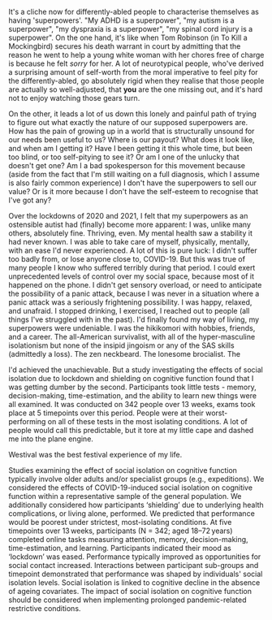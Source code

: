It's a cliche now for differently-abled people to characterise themselves as having 'superpowers'.
"My ADHD is a superpower", "my autism is a superpower", "my dyspraxia is a superpower", "my spinal cord injury is a superpower".
On the one hand, it's like when Tom Robinson (in To Kill a Mockingbird) secures his death warrant in court by admitting that the reason he went to help a young white woman with her chores free of charge is because he felt *sorry* for her.
A lot of neurotypical people, who've derived a surprising amount of self-worth from the moral imperative to feel pity for the differently-abled, go absolutely rigid when they realise that those people are actually so well-adjusted, that **you** are the one missing out, and it's hard not to enjoy watching those gears turn.

On the other, it leads a lot of us down this lonely and painful path of trying to figure out what exactly the nature of our supposed superpowers are.
How has the pain of growing up in a world that is structurally unsound for our needs been useful to us?
Where is our payout?
What does it look like, and when am I getting it?
Have I been getting it this whole time, but been too blind, or too self-pitying to see it?
Or am I one of the unlucky that doesn't get one?
Am I a bad spokesperson for this movement because (aside from the fact that I'm still waiting on a full diagnosis, which I assume is also fairly common experience) I don't have the superpowers to sell our value?
Or is it more because I don't have the self-esteem to recognise that I've got any?

Over the lockdowns of 2020 and 2021, I felt that my superpowers as an ostensible autist had (finally) become more apparent: I was, unlike many others, absolutely fine.
Thriving, even. My mental health saw a stability it had never known. I was able to take care of myself, physically, mentally, with an ease I'd never experienced.
A lot of this is pure luck: I didn't suffer too badly from, or lose anyone close to, COVID-19. But this was true of many people I know who suffered terribly during that period.
I could exert unprecedented levels of control over my social space, because most of it happened on the phone.
I didn't get sensory overload, or need to anticipate the possibility of a panic attack, because I was never in a situation where a panic attack was a seriously frightening possibility.
I was happy, relaxed, and unafraid. I stopped drinking, I exercised, I reached out to people (all things I've struggled with in the past).
I'd finally found my way of living, my superpowers were undeniable.
I was the hikikomori with hobbies, friends, and a career.
The all-American survivalist, with all of the hyper-masculine isolationism but none of the insipid jingoism or any of the SAS skills (admittedly a loss).
The zen neckbeard. The lonesome brocialist. The

I'd achieved the unachievable. But a study investigating the effects of social isolation due to lockdown and shielding on cognitive function found that I was getting dumber by the second.
Participants took little tests - memory, decision-making, time-estimation, and the ability to learn new things were all examined.
It was conducted on 342 people over 13 weeks, exams took place at 5 timepoints over this period.
People were at their worst-performing on all of these tests in the most isolating conditions.
A lot of people would call this predictable, but it tore at my little cape and dashed me into the plane engine.

Westival was the best festival experience of my life.

Studies examining the effect of social isolation on cognitive function typically involve older adults and/or specialist groups (e.g., expeditions). We considered the effects of COVID-19-induced social isolation on cognitive function within a representative sample of the general population. We additionally considered how participants ‘shielding’ due to underlying health complications, or living alone, performed. We predicted that performance would be poorest under strictest, most-isolating conditions. At five timepoints over 13 weeks, participants (N = 342; aged 18–72 years) completed online tasks measuring attention, memory, decision-making, time-estimation, and learning. Participants indicated their mood as ‘lockdown’ was eased. Performance typically improved as opportunities for social contact increased. Interactions between participant sub-groups and timepoint demonstrated that performance was shaped by individuals' social isolation levels. Social isolation is linked to cognitive decline in the absence of ageing covariates. The impact of social isolation on cognitive function should be considered when implementing prolonged pandemic-related restrictive conditions.
